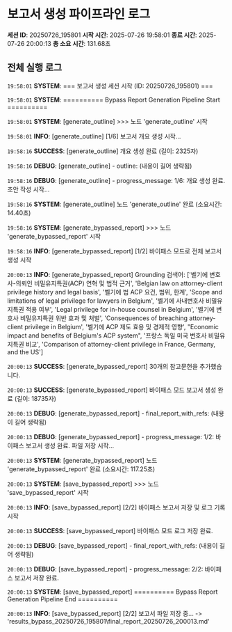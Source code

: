 # 보고서 생성 파이프라인 로그

**세션 ID**: 20250726_195801
**시작 시간**: 2025-07-26 19:58:01
**종료 시간**: 2025-07-26 20:00:13
**총 소요 시간**: 131.68초

## 전체 실행 로그

`19:58:01` **SYSTEM**: === 보고서 생성 세션 시작 (ID: 20250726_195801) ===

`19:58:01` **SYSTEM**: ========== Bypass Report Generation Pipeline Start ==========

`19:58:01` **SYSTEM**: [generate_outline] >>> 노드 'generate_outline' 시작

`19:58:01` **INFO**: [generate_outline] [1/6] 보고서 개요 생성 시작...

`19:58:16` **SUCCESS**: [generate_outline] 개요 생성 완료 (길이: 2325자)

`19:58:16` **DEBUG**: [generate_outline]   - outline: (내용이 길어 생략됨)

`19:58:16` **DEBUG**: [generate_outline]   - progress_message: 1/6: 개요 생성 완료. 초안 작성 시작...

`19:58:16` **SYSTEM**: [generate_outline] 노드 'generate_outline' 완료 (소요시간: 14.40초)

`19:58:16` **SYSTEM**: [generate_bypassed_report] >>> 노드 'generate_bypassed_report' 시작

`19:58:16` **INFO**: [generate_bypassed_report] [1/2] 바이패스 모드로 전체 보고서 생성 시작

`20:00:13` **INFO**: [generate_bypassed_report] Grounding 검색어: ['벨기에 변호사-의뢰인 비밀유지특권(ACP) 연혁 및 법적 근거', 'Belgian law on attorney-client privilege history and legal basis', '벨기에 법 ACP 요건, 범위, 한계', 'Scope and limitations of legal privilege for lawyers in Belgium', '벨기에 사내변호사 비밀유지특권 적용 여부', 'Legal privilege for in-house counsel in Belgium', '벨기에 변호사 비밀유지특권 위반 효과 및 처벌', 'Consequences of breaching attorney-client privilege in Belgium', '벨기에 ACP 제도 효용 및 경제적 영향', "Economic impact and benefits of Belgium's ACP system", '프랑스 독일 미국 변호사 비밀유지특권 비교', 'Comparison of attorney-client privilege in France, Germany, and the US']

`20:00:13` **SUCCESS**: [generate_bypassed_report] 30개의 참고문헌을 추가했습니다.

`20:00:13` **SUCCESS**: [generate_bypassed_report] 바이패스 모드 보고서 생성 완료 (길이: 18735자)

`20:00:13` **DEBUG**: [generate_bypassed_report]   - final_report_with_refs: (내용이 길어 생략됨)

`20:00:13` **DEBUG**: [generate_bypassed_report]   - progress_message: 1/2: 바이패스 보고서 생성 완료. 파일 저장 시작...

`20:00:13` **SYSTEM**: [generate_bypassed_report] 노드 'generate_bypassed_report' 완료 (소요시간: 117.25초)

`20:00:13` **SYSTEM**: [save_bypassed_report] >>> 노드 'save_bypassed_report' 시작

`20:00:13` **INFO**: [save_bypassed_report] [2/2] 바이패스 보고서 저장 및 로그 기록 시작

`20:00:13` **SUCCESS**: [save_bypassed_report] 바이패스 모드 로그 저장 완료.

`20:00:13` **DEBUG**: [save_bypassed_report]   - final_report_with_refs: (내용이 길어 생략됨)

`20:00:13` **DEBUG**: [save_bypassed_report]   - progress_message: 2/2: 바이패스 보고서 저장 완료.

`20:00:13` **SYSTEM**: [save_bypassed_report] ========== Bypass Report Generation Pipeline End ==========

`20:00:13` **INFO**: [save_bypassed_report] [2/2] 보고서 파일 저장 중... -> 'results_bypass_20250726_195801\final_report_20250726_200013.md'

